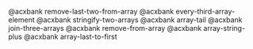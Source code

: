 @acxbank remove-last-two-from-array
@acxbank every-third-array-element
@acxbank stringify-two-arrays
@acxbank array-tail
@acxbank join-three-arrays
@acxbank remove-from-array
@acxbank array-string-plus
@acxbank array-last-to-first